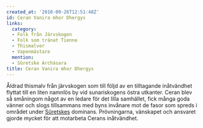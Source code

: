```yaml
---
created_at: '2010-09-26T12:51:48Z'
id: Ceran Vanira mhor Dhergys
links:
  category:
  - Folk från Järvskogen
  - Folk som tränat Tienne
  - Thismalver
  - Vapenmästare
  mention:
  - Sûretske Archásara
title: Ceran Vanira mhor Dhergys
---
```


Åldrad thismalv från järvskogen som till följd av en tilltagande inåtvändhet flyttat till en liten
namnlös by vid sunariskogens östra utkanter. Ceran blev så småningom något av en ledare för det
lilla samhället, fick många goda vänner och slogs tillsammans med byns invånare mot de fasor som
spreds i området under [Sûretskes] dominans. Prövningarna, vänskapet och ansvaret gjorde mycket för
att motarbeta Cerans inåtvändhet.

  [Sûretskes]: Sûretske_Archásara